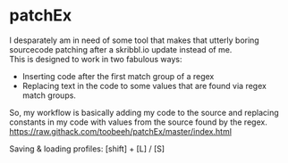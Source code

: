 # patchEx
I desparately am in need of some tool that makes that utterly boring sourcecode patching after a skribbl.io update instead of me.  
This is designed to work in two fabulous ways:
- Inserting code after the first match group of a regex  
- Replacing text in the code to some values that are found via regex match groups.

So, my workflow is basically adding my code to the source and replacing constants in my code with values from the source found by the regex.  
https://raw.githack.com/toobeeh/patchEx/master/index.html

Saving & loading profiles: [shift] + [L] / [S]
